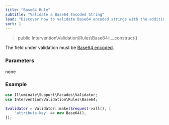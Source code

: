 ```yaml
---
title: "Base64 Rule"
subtitle: "Validate a Base64 Encoded String"
lead: "Discover how to validate Base64 encoded strings with the additional validation rules of Intervention Validation for your Laravel application."
sort: 1
---
```


> public Intervention\Validation\Rules\Base64::__construct()

The field under validation must be [Base64 encoded](https://en.wikipedia.org/wiki/Base64).

### Parameters

none

### Example

```php
use Illuminate\Support\Facades\Validator;
use Intervention\Validation\Rules\Base64;

$validator = Validator::make($request->all(), [
    'attribute-key' => new Base64(),
]);
```
